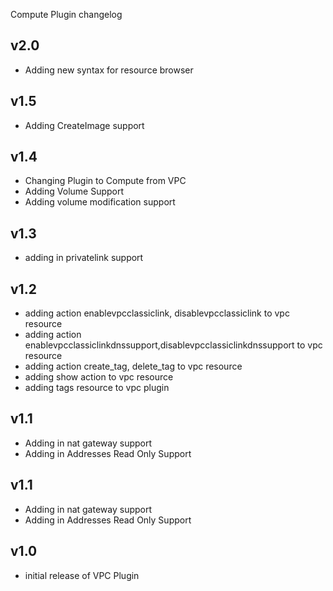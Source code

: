 Compute Plugin changelog

v2.0
------

- Adding new syntax for resource browser

v1.5
------

- Adding CreateImage support

v1.4
-----

- Changing Plugin to Compute from VPC
- Adding Volume Support
- Adding volume modification support

v1.3
-----

- adding in privatelink support

v1.2
-----

- adding action enablevpcclassiclink, disablevpcclassiclink to vpc resource
- adding action enablevpcclassiclinkdnssupport,disablevpcclassiclinkdnssupport to vpc resource
- adding action create_tag, delete_tag to vpc resource
- adding show action to vpc resource
- adding tags resource to vpc plugin

v1.1
-----

- Adding in nat gateway support
- Adding in Addresses Read Only Support

v1.1
-----

- Adding in nat gateway support
- Adding in Addresses Read Only Support

v1.0
-----

- initial release of VPC Plugin
